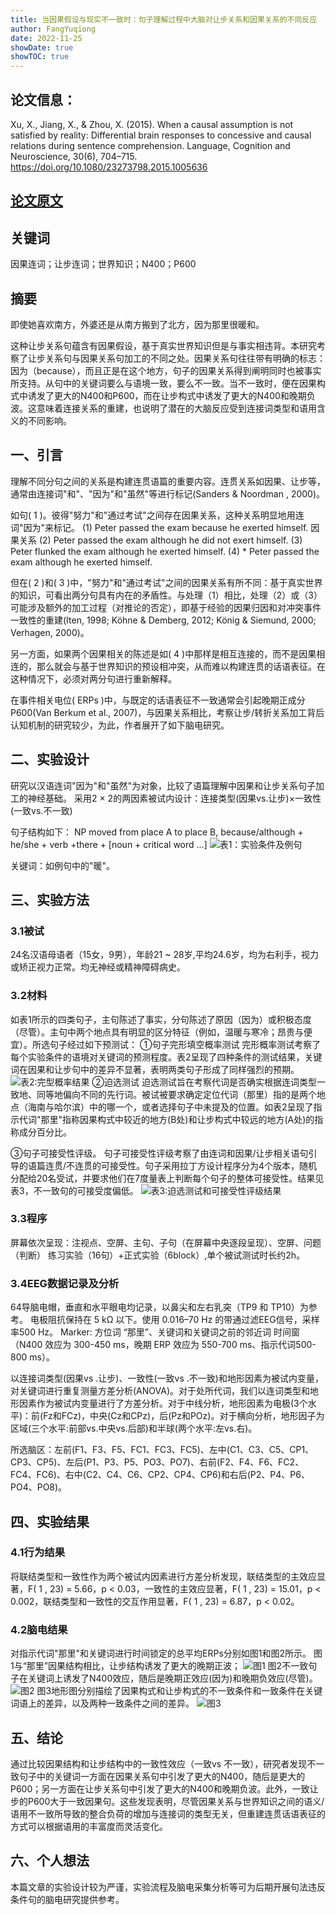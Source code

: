 ```yaml
---
title: 当因果假设与现实不一致时：句子理解过程中大脑对让步关系和因果关系的不同反应
author: FangYuqiong
date: 2022-11-25
showDate: true
showTOC: true
---
```


## 论文信息：
Xu, X., Jiang, X., & Zhou, X. (2015). When a causal assumption is not satisfied by reality: Differential brain responses to concessive and causal relations during sentence comprehension. Language, Cognition and Neuroscience, 30(6), 704–715. https://doi.org/10.1080/23273798.2015.1005636

## [论文原文](../Source_Files/2022-11-25-FYQ.Pdf)

## 关键词
因果连词；让步连词；世界知识；N400；P600

## 摘要
即使她喜欢南方，外婆还是从南方搬到了北方，因为那里很暖和。

这种让步关系句蕴含有因果假设，基于真实世界知识但是与事实相违背。本研究考察了让步关系句与因果关系句加工的不同之处。因果关系句往往带有明确的标志：因为（because），而且正是在这个地方，句子的因果关系得到阐明同时也被事实所支持。从句中的关键词要么与语境一致，要么不一致。当不一致时，便在因果构式中诱发了更大的N400和P600，而在让步构式中诱发了更大的N400和晚期负波。这意味着连接关系的重建，也说明了潜在的大脑反应受到连接词类型和语用含义的不同影响。

## 一、引言
理解不同分句之间的关系是构建连贯语篇的重要内容。连贯关系如因果、让步等，通常由连接词"和"、"因为"和"虽然"等进行标记(Sanders & Noordman , 2000)。

如句( 1 )。彼得"努力"和"通过考试"之间存在因果关系，这种关系明显地用连词"因为"来标记。
(1) Peter passed the exam because he exerted himself. 因果关系 
(2) Peter passed the exam although he did not exert himself. 
(3) Peter flunked the exam although he exerted himself. 
(4) * Peter passed the exam although he exerted himself.

但在( 2 )和( 3 )中，"努力"和"通过考试"之间的因果关系有所不同：基于真实世界的知识，可看出两分句具有内在的矛盾性。与处理（1）相比，处理（2）或（3）可能涉及额外的加工过程（对推论的否定），即基于经验的因果归因和对冲突事件一致性的重建(Iten, 1998; Köhne & Demberg, 2012; König & Siemund, 2000; Verhagen, 2000)。

另一方面，如果两个因果相关的陈述是如( 4 )中那样是相互连接的，而不是因果相连的，那么就会与基于世界知识的预设相冲突，从而难以构建连贯的话语表征。在这种情况下，必须对两分句进行重新解释。

在事件相关电位( ERPs )中，与既定的话语表征不一致通常会引起晚期正成分P600(Van Berkum et al., 2007)，与因果关系相比，考察让步/转折关系加工背后认知机制的研究较少，为此，作者展开了如下脑电研究。

## 二、实验设计
研究以汉语连词"因为"和"虽然"为对象，比较了语篇理解中因果和让步关系句子加工的神经基础。
采用2 × 2的两因素被试内设计：连接类型(因果vs.让步)×一致性(一致vs.不一致)

句子结构如下：
NP moved from place A to place B, because/although + he/she + verb +there + [noun + critical word ...]
![表1：实验条件及例句](https://github.com/Sapere-Aude-Group/sapere-aude/blob/main/content/read/fangyuqiong/Supporting_Information/2022-11-25-FYQ-Tab-1.png)

关键词：如例句中的"暖"。

## 三、实验方法
### 3.1被试 
24名汉语母语者（15女，9男），年龄21 ~ 28岁,平均24.6岁，均为右利手，视力或矫正视力正常。均无神经或精神障碍病史。
### 3.2材料
如表1所示的四类句子，主句陈述了事实，分句陈述了原因（因为）或积极态度（尽管）。主句中两个地点具有明显的区分特征（例如，温暖与寒冷；昂贵与便宜）。所选句子经过如下预测试：
①句子完形填空概率测试
完形概率测试考察了每个实验条件的语境对关键词的预测程度。表2呈现了四种条件的测试结果，关键词在因果和让步句中的差异不显著，表明两类句子形成了同样强烈的预期。
![表2:完型概率结果](https://github.com/Sapere-Aude-Group/sapere-aude/blob/main/content/read/fangyuqiong/Supporting_Information/2022-11-25-FYQ-Tab-2.png)
②迫选测试
迫选测试旨在考察代词是否确实根据连词类型一致地、同等地偏向不同的先行词。被试被要求确定定位代词（那里）指的是两个地点（海南与哈尔滨）中的哪一个，或者选择句子中未提及的位置。如表2呈现了指示代词"那里"指称因果构式中较近的地方(B处)和让步构式中较远的地方(A处)的指称成分百分比。

③句子可接受性评级。
句子可接受性评级考察了由连词和因果/让步相关语句引导的语篇连贯/不连贯的可接受性。句子采用拉丁方设计程序分为4个版本，随机分配给20名受试，并要求他们在7度量表上判断每个句子的整体可接受性。结果见表3，不一致句的可接受度偏低。
![表3:迫选测试和可接受性评级结果](https://github.com/Sapere-Aude-Group/sapere-aude/blob/main/content/read/fangyuqiong/Supporting_Information/2022-11-25-FYQ-Tab-3.png)
### 3.3程序
屏幕依次呈现：注视点、空屏、主句、子句（在屏幕中央逐段呈现）、空屏、问题（判断）
练习实验（16句）+正式实验（6block）,单个被试测试时长约2h。
### 3.4EEG数据记录及分析
64导脑电帽，垂直和水平眼电均记录，以鼻尖和左右乳突（TP9 和 TP10）为参考。
电极阻抗保持在 5 kΩ 以下。使用 0.016–70 Hz 的带通过滤EEG信号，采样率500 Hz。
Marker: 方位词 “那里”、关键词和关键词之前的邻近词
时间窗（N400 效应为 300-450 ms，晚期 ERP 效应为 550-700 ms、指示代词500-800 ms）。

以连接词类型(因果vs .让步)、一致性(一致vs .不一致)和地形因素为被试内变量，对关键词进行重复测量方差分析(ANOVA)。对于处所代词，我们以连词类型和地形因素作为被试内变量进行了方差分析。对于中线分析，地形因素为电极(3个水平)：前(Fz和FCz)，中央(Cz和CPz)，后(Pz和POz)。对于横向分析，地形因子为区域(三个水平:前部vs.中央vs.后部)和半球(两个水平:左vs.右)。

所选脑区：左前(F1、F3、F5、FC1、FC3、FC5)、左中(C1、C3、C5、CP1、CP3、CP5)、左后(P1、P3、P5、PO3、PO7)、右前(F2、F4、F6、FC2、FC4、FC6)、右中(C2、C4、C6、CP2、CP4、CP6)和右后(P2、P4、P6、PO4、PO8)。

## 四、实验结果
### 4.1行为结果
将联结类型和一致性作为两个被试内因素进行方差分析发现，联结类型的主效应显著，F( 1 , 23) = 5.66，p < 0.03，一致性的主效应显著，F( 1 , 23) = 15.01，p < 0.002，联结类型和一致性的交互作用显著，F( 1 , 23) = 6.87，p < 0.02。
### 4.2脑电结果
对指示代词"那里"和关键词进行时间锁定的总平均ERPs分别如图1和图2所示。
图1与“那里”因果结构相比，让步结构诱发了更大的晚期正波；
![图1](https://github.com/Sapere-Aude-Group/sapere-aude/blob/main/content/read/fangyuqiong/Supporting_Information/2022-11-25-FYQ-Fig-1.png)
图2不一致句子在关键词上诱发了N400效应，随后是晚期正效应(因为)和晚期负效应(尽管)。
![图2](https://github.com/Sapere-Aude-Group/sapere-aude/blob/main/content/read/fangyuqiong/Supporting_Information/2022-11-25-FYQ-Fig-2.png)
图3地形图分别描绘了因果构式和让步构式的不一致条件和一致条件在关键词语上的差异，以及两种一致条件之间的差异。
![图3](https://github.com/Sapere-Aude-Group/sapere-aude/blob/main/content/read/fangyuqiong/Supporting_Information/2022-11-25-FYQ-Fig-3.png)
## 五、结论
通过比较因果结构和让步结构中的一致性效应（一致vs 不一致），研究者发现不一致句子中的关键词一方面在因果关系句中引发了更大的N400，随后是更大的P600；另一方面在让步关系句中引发了更大的N400和晚期负波。此外，一致让步的P600大于一致因果句。这些发现表明，尽管因果关系与世界知识之间的语义/语用不一致所导致的整合负荷的增加与连接词的类型无关，但重建连贯话语表征的方式可以根据语用的丰富度而灵活变化。

## 六、个人想法
本篇文章的实验设计较为严谨，实验流程及脑电采集分析等可为后期开展句法违反条件句的脑电研究提供参考。
